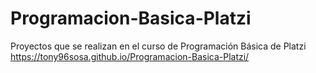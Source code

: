# Programacion-Basica-Platzi
Proyectos que se realizan en el curso de Programación Básica de Platzi
https://tony96sosa.github.io/Programacion-Basica-Platzi/

